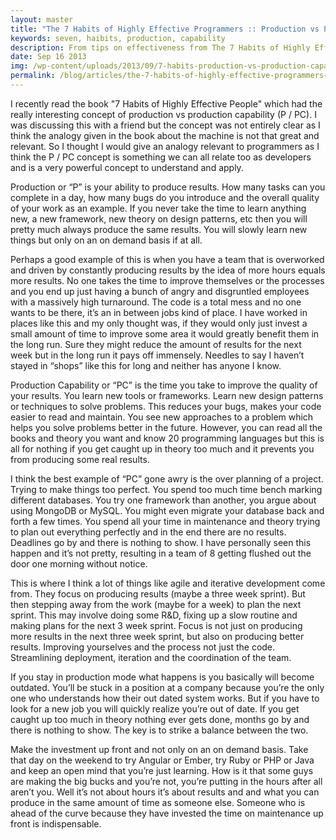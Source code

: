 ```yaml
---
layout: master
title: "The 7 Habits of Highly Effective Programmers :: Production vs Production Capability"
keywords: seven, haibits, production, capability
description: From tips on effectiveness from The 7 Habits of Highly Effective People I wanted to take the concepts to programming. How can we apply these strategies to become better programmers.
date: Sep 16 2013
img: /wp-content/uploads/2013/09/7-habits-production-vs-production-capability.png
permalink: /blog/articles/the-7-habits-of-highly-effective-programmers-production-vs-production-capability.html
---
```


I recently read the book "7 Habits of Highly Effective People" which had the really interesting concept of production vs production capability (P / PC). I was discussing this with a friend but the concept was not entirely clear as I think the analogy given in the book about the machine is not that great and relevant. So I thought I would give an analogy relevant to programmers as I think the P / PC concept is something we can all relate too as developers and is a very powerful concept to understand and apply.

Production or “P” is your ability to produce results. How many tasks can you complete in a day, how many bugs do you introduce and the overall quality of your work as an example. If you never take the time to learn anything new, a new framework, new theory on design patterns, etc then you will pretty much always produce the same results. You will slowly learn new things but only on an on demand basis if at all.

Perhaps a good example of this is when you have a team that is overworked and driven by constantly producing results by the idea of more hours equals more results. No one takes the time to improve themselves or the processes and you end up just having a bunch of angry and disgruntled employees with a massively high turnaround. The code is a total mess and no one wants to be there, it’s an in between jobs kind of place. I have worked in places like this and my only thought was, if they would only just invest a small amount of time to improve some area it would greatly benefit them in the long run. Sure they might reduce the amount of results for the next week but in the long run it pays off immensely. Needles to say I haven’t stayed in “shops” like this for long and neither has anyone I know.

Production Capability or “PC” is the time you take to improve the quality of your results. You learn new tools or frameworks. Learn new design patterns or techniques to solve problems. This reduces your bugs, makes your code easier to read and maintain. You see new approaches to a problem which helps you solve problems better in the future. However, you can read all the books and theory you want and know 20 programming languages but this is all for nothing if you get caught up in theory too much and it prevents you from producing some real results.

I think the best example of “PC” gone awry is the over planning of a project. Trying to make things too perfect. You spend too much time bench marking different databases. You try one framework than another, you argue about using MongoDB or MySQL. You might even migrate your database back and forth a few times. You spend all your time in maintenance and theory trying to plan out everything perfectly and in the end there are no results. Deadlines go by and there is nothing to show. I have personally seen this happen and it’s not pretty, resulting in a team of 8 getting flushed out the door one morning without notice.

This is where I think a lot of things like agile and iterative development come from. They focus on producing results (maybe a three week sprint). But then stepping away from the work (maybe for a week) to plan the next sprint. This may involve doing some R&D, fixing up a slow routine and making plans for the next 3 week sprint. Focus is not just on producing more results in the next three week sprint, but also on producing better results. Improving yourselves and the process not just the code. Streamlining deployment, iteration and the coordination of the team.

If you stay in production mode what happens is you basically will become outdated. You’ll be stuck in a position at a company because you’re the only one who understands how their out dated system works. But if you have to look for a new job you will quickly realize you’re out of date. If you get caught up too much in theory nothing ever gets done, months go by and there is nothing to show. The key is to strike a balance between the two.

Make the investment up front and not only on an on demand basis. Take that day on the weekend to try Angular or Ember, try Ruby or PHP or Java and keep an open mind that you’re just learning. How is it that some guys are making the big bucks and you’re not, you’re putting in the hours after all aren’t you. Well it’s not about hours it’s about results and and what you can produce in the same amount of time as someone else. Someone who is ahead of the curve because they have invested the time on maintenance up front is indispensable.